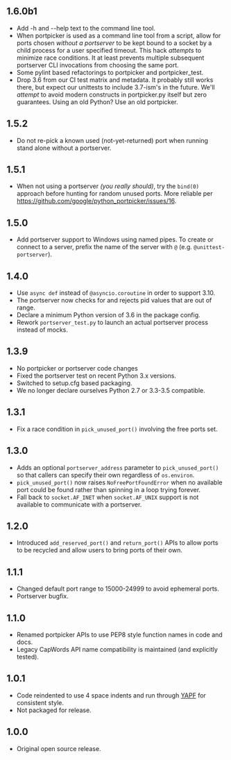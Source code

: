 ## 1.6.0b1

*   Add -h and --help text to the command line tool.
*   When portpicker is used as a command line tool from a script, allow for
    ports chosen *without a portserver* to be kept bound to a socket by a child
    process for a user specified timeout.  This hack *attempts* to minimize race
    conditions. It at least prevents multiple subsequent portserver CLI
    invocations from choosing the same port.
*   Some pylint based refactorings to portpicker and portpicker\_test.
*   Drop 3.6 from our CI test matrix and metadata. It probably still works
    there, but expect our unittests to include 3.7-ism's in the future. We'll
    *attempt* to avoid modern constructs in portpicker.py itself but zero
    guarantees. Using an old Python? Use an old portpicker.

## 1.5.2

*   Do not re-pick a known used (not-yet-returned) port when running stand alone
    without a portserver.

## 1.5.1

*   When not using a portserver *(you really should)*, try the `bind(0)`
    approach before hunting for random unused ports. More reliable per
    https://github.com/google/python_portpicker/issues/16.

## 1.5.0

*   Add portserver support to Windows using named pipes. To create or connect to
    a server, prefix the name of the server with `@` (e.g.
    `@unittest-portserver`).

## 1.4.0

*   Use `async def` instead of `@asyncio.coroutine` in order to support 3.10.
*   The portserver now checks for and rejects pid values that are out of range.
*   Declare a minimum Python version of 3.6 in the package config.
*   Rework `portserver_test.py` to launch an actual portserver process instead
    of mocks.

## 1.3.9

*   No portpicker or portserver code changes
*   Fixed the portserver test on recent Python 3.x versions.
*   Switched to setup.cfg based packaging.
*   We no longer declare ourselves Python 2.7 or 3.3-3.5 compatible.

## 1.3.1

*   Fix a race condition in `pick_unused_port()` involving the free ports set.

## 1.3.0

*   Adds an optional `portserver_address` parameter to `pick_unused_port()` so
    that callers can specify their own regardless of `os.environ`.
*   `pick_unused_port()` now raises `NoFreePortFoundError` when no available
    port could be found rather than spinning in a loop trying forever.
*   Fall back to `socket.AF_INET` when `socket.AF_UNIX` support is not available
    to communicate with a portserver.

## 1.2.0

*   Introduced `add_reserved_port()` and `return_port()` APIs to allow ports to
    be recycled and allow users to bring ports of their own.

## 1.1.1

*   Changed default port range to 15000-24999 to avoid ephemeral ports.
*   Portserver bugfix.

## 1.1.0

*   Renamed portpicker APIs to use PEP8 style function names in code and docs.
*   Legacy CapWords API name compatibility is maintained (and explicitly
    tested).

## 1.0.1

*   Code reindented to use 4 space indents and run through
    [YAPF](https://github.com/google/yapf) for consistent style.
*   Not packaged for release.

## 1.0.0

*   Original open source release.
